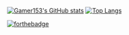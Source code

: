 [![Gamer153's GitHub stats](https://github-readme-stats.vercel.app/api?username=Gamer153&theme=dark&count_private=true)](https://github.com/anuraghazra/github-readme-stats) [![Top Langs](https://github-readme-stats.vercel.app/api/top-langs/?username=Gamer153&layout=compact&theme=dark&count_private=true)](https://github.com/Gamer153?tab=repositories)

[![forthebadge](https://forthebadge.com/images/badges/powered-by-electricity.svg)](https://forthebadge.com)
